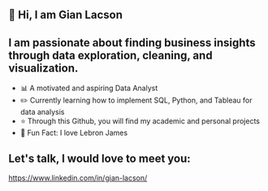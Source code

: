## 👋 Hi, I am Gian Lacson

## I am passionate about finding business insights through data exploration, cleaning, and visualization. 

- 📊 A motivated and aspiring Data Analyst
- ✏️ Currently learning how to implement SQL, Python, and Tableau for data analysis
- ⭐ Through this Github, you will find my academic and personal projects
-  👑 Fun Fact: I love Lebron James

## Let's talk, I would love to meet you:
https://www.linkedin.com/in/gian-lacson/ 



<!--
**gianpat100/gianpat100** is a ✨ _special_ ✨ repository because its `README.md` (this file) appears on your GitHub profile.

Here are some ideas to get you started:

- 🔭 I’m currently working on ...
- 🌱 I’m currently learning ...
- 👯 I’m looking to collaborate on ...
- 🤔 I’m looking for help with ...
- 💬 Ask me about ...
- 📫 How to reach me: ...
- 😄 Pronouns: ...
- ⚡ Fun fact: ...
-->
